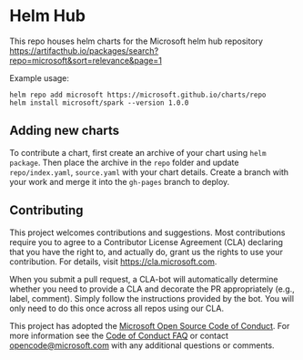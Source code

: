 # Helm Hub
This repo houses helm charts for the Microsoft helm hub repository https://artifacthub.io/packages/search?repo=microsoft&sort=relevance&page=1

Example usage:
```
helm repo add microsoft https://microsoft.github.io/charts/repo
helm install microsoft/spark --version 1.0.0
```

## Adding new charts

To contribute a chart, first create an archive of your chart using `helm package`. Then place the archive in the `repo` folder and update `repo/index.yaml`, `source.yaml` with your chart details. Create a branch with your work and merge it into the `gh-pages` branch to deploy. 


## Contributing

This project welcomes contributions and suggestions.  Most contributions require you to agree to a
Contributor License Agreement (CLA) declaring that you have the right to, and actually do, grant us
the rights to use your contribution. For details, visit https://cla.microsoft.com.

When you submit a pull request, a CLA-bot will automatically determine whether you need to provide
a CLA and decorate the PR appropriately (e.g., label, comment). Simply follow the instructions
provided by the bot. You will only need to do this once across all repos using our CLA.

This project has adopted the [Microsoft Open Source Code of Conduct](https://opensource.microsoft.com/codeofconduct/).
For more information see the [Code of Conduct FAQ](https://opensource.microsoft.com/codeofconduct/faq/) or
contact [opencode@microsoft.com](mailto:opencode@microsoft.com) with any additional questions or comments.
